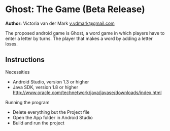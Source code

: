 
**Ghost: The Game (Beta Release)**
===============================

**Author:** Victoria van der Mark <v.vdmark@gmail.com>

The proposed android game is Ghost, a word game in which players have to enter a letter by turns. The player that makes a word by adding a letter loses.

Instructions
------------

Necessities

* Android Studio, version 1.3 or higher
* Java SDK, version 1.8 or higher <http://www.oracle.com/technetwork/java/javase/downloads/index.html>


Running the program

* Delete everything but the Project file
* Open the App folder in Android Studio
* Build and run the project
